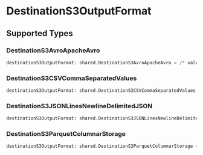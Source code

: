 # DestinationS3OutputFormat


## Supported Types

### DestinationS3AvroApacheAvro

```python
destinationS3OutputFormat: shared.DestinationS3AvroApacheAvro = /* values here */
```

### DestinationS3CSVCommaSeparatedValues

```python
destinationS3OutputFormat: shared.DestinationS3CSVCommaSeparatedValues = /* values here */
```

### DestinationS3JSONLinesNewlineDelimitedJSON

```python
destinationS3OutputFormat: shared.DestinationS3JSONLinesNewlineDelimitedJSON = /* values here */
```

### DestinationS3ParquetColumnarStorage

```python
destinationS3OutputFormat: shared.DestinationS3ParquetColumnarStorage = /* values here */
```

